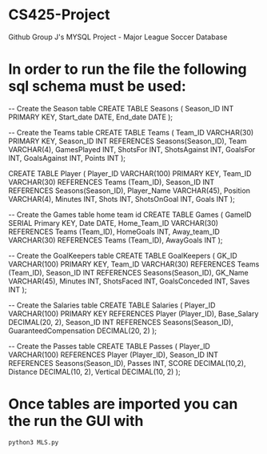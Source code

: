 # CS425-Project
Github Group J's MYSQL Project - Major League Soccer Database



# In order to run the file the following sql schema must be used:

-- Create the Season table
CREATE TABLE Seasons (
    Season_ID INT PRIMARY KEY,
    Start_date DATE,
    End_date DATE
);


-- Create the Teams table
CREATE TABLE Teams (
    Team_ID VARCHAR(30) PRIMARY KEY,
    Season_ID INT REFERENCES Seasons(Season_ID),
    Team VARCHAR(4),
    GamesPlayed INT,
    ShotsFor INT,
    ShotsAgainst INT,
    GoalsFor INT,
    GoalsAgainst INT,
    Points INT
);


CREATE TABLE Player (
    Player_ID VARCHAR(100) PRIMARY KEY,
    Team_ID VARCHAR(30) REFERENCES Teams (Team_ID),
    Season_ID INT REFERENCES Seasons(Season_ID),
    Player_Name VARCHAR(45),
    Position VARCHAR(4),
    Minutes INT,
    Shots INT,
    ShotsOnGoal INT,
    Goals INT
);



-- Create the Games table home team id
CREATE TABLE Games (
    GameID SERIAL Primary KEY,
    Date DATE,
    Home_Team_ID VARCHAR(30) REFERENCES Teams (Team_ID),
    HomeGoals INT,
    Away_team_ID VARCHAR(30) REFERENCES Teams (Team_ID),
    AwayGoals INT
);

-- Create the GoalKeepers table
CREATE TABLE GoalKeepers (
    GK_ID VARCHAR(100) PRIMARY KEY,
    Team_ID VARCHAR(30) REFERENCES Teams (Team_ID),
    Season_ID INT REFERENCES Seasons(Season_ID),
    GK_Name VARCHAR(45),
    Minutes INT,
    ShotsFaced INT,
    GoalsConceded INT,
    Saves INT
);



-- Create the Salaries table
CREATE TABLE Salaries (
    Player_ID VARCHAR(100) PRIMARY KEY REFERENCES Player (Player_ID),
    Base_Salary DECIMAL(20, 2),
    Season_ID INT REFERENCES Seasons(Season_ID),
    GuaranteedCompensation DECIMAL(20, 2)
);

-- Create the Passes table
CREATE TABLE Passes (
    Player_ID VARCHAR(100) REFERENCES Player (Player_ID),
    Season_ID INT REFERENCES Seasons(Season_ID),
    Passes INT, SCORE DECIMAL(10,2),
    Distance DECIMAL(10, 2),
    Vertical DECIMAL(10, 2)
);



# Once tables are imported you can the run the GUI with

```python3 MLS.py```

